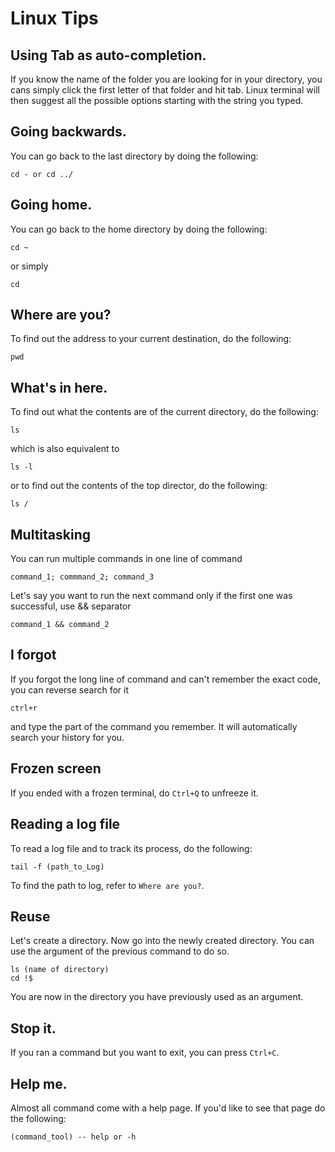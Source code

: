 # Linux Tips

## Using Tab as auto-completion. 
If you know the name of the folder you are looking for in your directory, you cans simply click the first letter of that folder and hit tab. Linux terminal will then suggest all the possible options starting with the string you typed.

## Going backwards.
You can go back to the last directory by doing the following:
```
cd - or cd ../
```

## Going home.
You can go back to the home directory by doing the following:
```
cd ~
```
or simply
```
cd
```

## Where are you?
To find out the address to your current destination, do the following:
```
pwd
```

## What's in here.
To find out what the contents are of the current directory, do the following:
```
ls
```
which is also equivalent to
```
ls -l
```

or to find out the contents of the top director, do the following:
```
ls /
```

## Multitasking
You can run multiple commands in one line of command
```
command_1; commmand_2; command_3
```
Let's say you want to run the next command only if the first one was successful, use && separator
```
command_1 && command_2
```

## I forgot
If you forgot the long line of command and can't remember the exact code, you can reverse search for it
```
ctrl+r
```
and type the part of the command you remember. It will automatically search your history for you.

## Frozen screen
If you ended with a frozen terminal, do `Ctrl+Q` to unfreeze it.

## Reading a log file
To read a log file and to track its process, do the following:
```
tail -f (path_to_Log)
```
To find the path to log, refer to `Where are you?`.

## Reuse
Let's create a directory. Now go into the newly created directory. You can use the argument of the previous command to do so.
```
ls (name of directory)
cd !$
```
You are now in the directory you have previously used as an argument.

## Stop it.
If you ran a command but you want to exit, you can press `Ctrl+C`.

## Help me.
Almost all command come with a help page. If you'd like to see that page do the following:
```
(command_tool) -- help or -h
```
